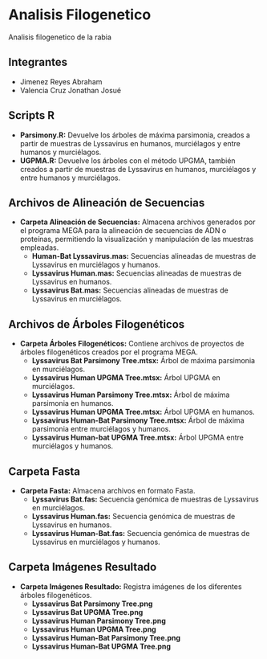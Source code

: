 # Analisis Filogenetico
Analisis filogenetico de la rabia

## Integrantes
  - Jimenez Reyes Abraham
  - Valencia Cruz Jonathan Josué

## Scripts R

- **Parsimony.R:** Devuelve los árboles de máxima parsimonia, creados a partir de muestras de Lyssavirus en humanos, murciélagos y entre humanos y murciélagos.
- **UGPMA.R:** Devuelve los árboles con el método UPGMA, también creados a partir de muestras de Lyssavirus en humanos, murciélagos y entre humanos y murciélagos.

## Archivos de Alineación de Secuencias

- **Carpeta Alineación de Secuencias:** Almacena archivos generados por el programa MEGA para la alineación de secuencias de ADN o proteínas, permitiendo la visualización y manipulación de las muestras empleadas.
  - **Human-Bat Lyssavirus.mas:** Secuencias alineadas de muestras de Lyssavirus en murciélagos y humanos.
  - **Lyssavirus Human.mas:** Secuencias alineadas de muestras de Lyssavirus en humanos.
  - **Lyssavirus Bat.mas:** Secuencias alineadas de muestras de Lyssavirus en murciélagos.

## Archivos de Árboles Filogenéticos

- **Carpeta Árboles Filogenéticos:** Contiene archivos de proyectos de árboles filogenéticos creados por el programa MEGA.
  - **Lyssavirus Bat Parsimony Tree.mtsx:** Árbol de máxima parsimonia en murciélagos.
  - **Lyssavirus Human UPGMA Tree.mtsx:** Árbol UPGMA en murciélagos.
  - **Lyssavirus Human Parsimony Tree.mtsx:** Árbol de máxima parsimonia en humanos.
  - **Lyssavirus Human UPGMA Tree.mtsx:** Árbol UPGMA en humanos.
  - **Lyssavirus Human-Bat Parsimony Tree.mtsx:** Árbol de máxima parsimonia entre murciélagos y humanos.
  - **Lyssavirus Human-bat UPGMA Tree.mtsx:** Árbol UPGMA entre murciélagos y humanos.

## Carpeta Fasta

- **Carpeta Fasta:** Almacena archivos en formato Fasta.
  - **Lyssavirus Bat.fas:** Secuencia genómica de muestras de Lyssavirus en murciélagos.
  - **Lyssavirus Human.fas:** Secuencia genómica de muestras de Lyssavirus en humanos.
  - **Lyssavirus Human-Bat.fas:** Secuencia genómica de muestras de Lyssavirus en murciélagos y humanos.

## Carpeta Imágenes Resultado

- **Carpeta Imágenes Resultado:** Registra imágenes de los diferentes árboles filogenéticos.
  - **Lyssavirus Bat Parsimony Tree.png**
  - **Lyssavirus Bat UPGMA Tree.png**
  - **Lyssavirus Human Parsimony Tree.png**
  - **Lyssavirus Human UPGMA Tree.png**
  - **Lyssavirus Human-Bat Parsimony Tree.png**
  - **Lyssavirus Human-Bat UPGMA Tree.png**
